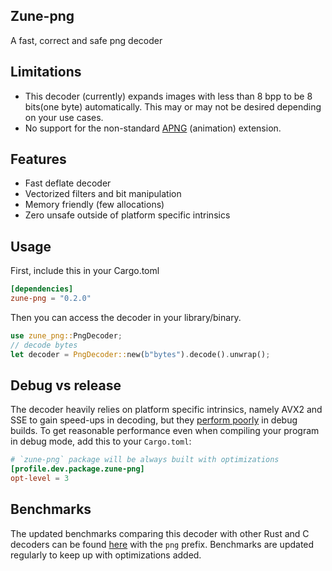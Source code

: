 ## Zune-png

A fast, correct and safe png decoder

## Limitations

- This decoder (currently) expands images with less than 8 bpp to be 8 bits(one byte)
  automatically.
  This may or may not be desired depending on your use cases.
- No support for the non-standard [APNG](https://en.wikipedia.org/wiki/APNG) (animation) extension.

## Features

- Fast deflate decoder
- Vectorized filters and bit manipulation
- Memory friendly (few allocations)
- Zero unsafe outside of platform specific intrinsics

## Usage

First, include this in your Cargo.toml

```toml
[dependencies]
zune-png = "0.2.0"
```

Then you can access the decoder in your library/binary.

```rust
use zune_png::PngDecoder;
// decode bytes
let decoder = PngDecoder::new(b"bytes").decode().unwrap();
```

## Debug vs release

The decoder heavily relies on platform specific intrinsics, namely AVX2 and SSE to gain speed-ups in decoding,
but they [perform poorly](https://godbolt.org/z/vPq57z13b) in debug builds. To get reasonable performance even
when compiling your program in debug mode, add this to your `Cargo.toml`:

```toml
# `zune-png` package will be always built with optimizations
[profile.dev.package.zune-png]
opt-level = 3
```

## Benchmarks

The updated benchmarks comparing this decoder with other Rust and C decoders can be
found [here](https://etemesi254.github.io/assets/criterion/report/index.html) with
the `png` prefix. Benchmarks are updated regularly to keep up with optimizations added.
